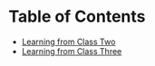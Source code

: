 # Table of Contents 

- [Learning from Class Two](/growthMindSet.md)
- [Learning from Class Three](/read01reflection.md)
                             